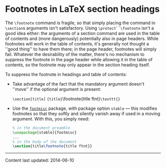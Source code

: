 # Footnotes in LaTeX section headings

The `\footnote` command is fragile, so that simply placing the
command in `\section`s arguments isn't satisfactory.  Using
`\protect``\footnote` isn't a good idea either: the arguments of a
section command are used in the table of contents and (more
dangerously) potentially also in page headers.  While footnotes will
work in the table of contents, it's generally not thought a ''good
thing'' to have them there; in the page header, footnotes will simply
fail.  Whatever the desirability of the matter, there's no mechanism
to suppress the footnote in the page header while allowing it in the table
of contents, so the footnote may only appear in the section heading itself.

To suppress the footnote in headings and table of contents:
  

-  Take advantage of the fact that the mandatory argument doesn't
    ''move'' if the optional argument is present:
  

    `\section[title]`
      `{title}`\footnote{title ftnt}`\texttt{}`
-  Use the [`footmisc`](http://ctan.org/pkg/footmisc) package, with package option
    `stable`&nbsp;&mdash; this modifies footnotes so that they softly and
    silently vanish away if used in a moving argument.  With this, you
    simply need:
    ```latex
    % in the document preamble
    \usepackage[stable]{footmisc}
    ...
    % in the body of the document
    \section{title\footnote{title ftnt}}
    ```


----

Content last updated: 2014-06-10
